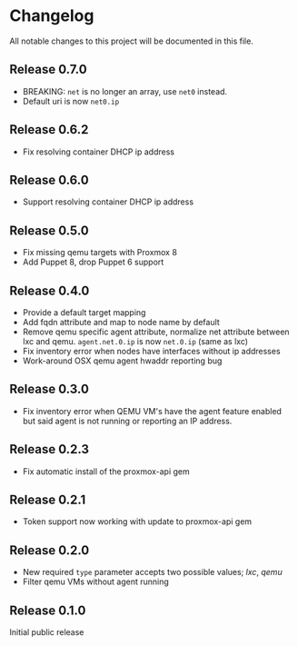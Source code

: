 # Changelog

All notable changes to this project will be documented in this file.

## Release 0.7.0

* BREAKING: `net` is no longer an array, use `net0` instead.
* Default uri is now `net0.ip`

## Release 0.6.2

* Fix resolving container DHCP ip address

## Release 0.6.0

* Support resolving container DHCP ip address

## Release 0.5.0

* Fix missing qemu targets with Proxmox 8
* Add Puppet 8, drop Puppet 6 support

## Release 0.4.0

* Provide a default target mapping
* Add fqdn attribute and map to node name by default
* Remove qemu specific agent attribute, normalize net attribute between lxc
  and qemu.  `agent.net.0.ip` is now `net.0.ip` (same as lxc)
* Fix inventory error when nodes have interfaces without ip addresses
* Work-around OSX qemu agent hwaddr reporting bug

## Release 0.3.0

* Fix inventory error when QEMU VM's have the agent feature enabled but
  said agent is not running or reporting an IP address.

## Release 0.2.3

* Fix automatic install of the proxmox-api gem

## Release 0.2.1

* Token support now working with update to proxmox-api gem

## Release 0.2.0

* New required `type` parameter accepts two possible values; _lxc_, _qemu_
* Filter qemu VMs without agent running

## Release 0.1.0

Initial public release
